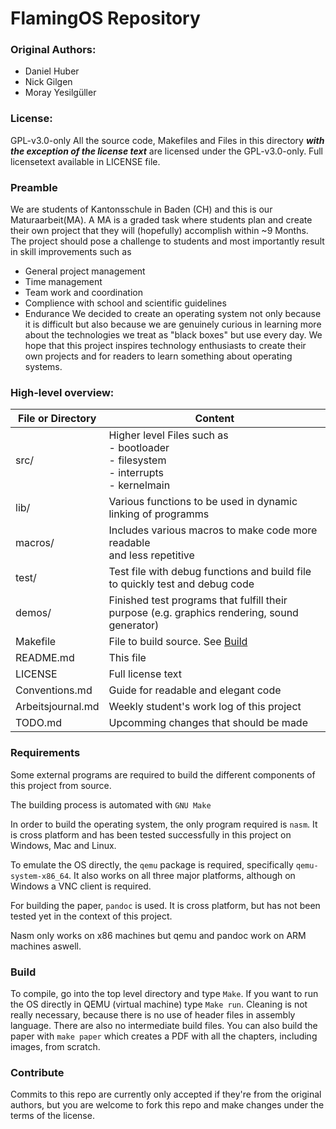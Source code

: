# FlamingOS Repository

### Original Authors:
- Daniel Huber
- Nick Gilgen
- Moray Yesilgüller

### License:
GPL-v3.0-only
All the source code, Makefiles and Files in this directory
***with the exception of the license text*** are licensed
under the GPL-v3.0-only.
Full licensetext available in LICENSE file.

### Preamble

We are students of Kantonsschule in Baden (CH) and this is our
Maturaarbeit(MA). A MA is a graded task where students plan and
create their own project that they will (hopefully) accomplish
within ~9 Months. The project should pose a challenge to students
and most importantly result in skill improvements such as
- General project management
- Time management
- Team work and coordination
- Complience with school and scientific guidelines
- Endurance
We decided to create an operating system not only because it is
difficult but also because we are genuinely curious in learning
more about the technologies we treat as "black boxes" but use
every day.
We hope that this project inspires technology enthusiasts to
create their own projects and for readers to learn something
about operating systems.

### High-level overview: 

| File or Directory | Content |
| --- | --- |
| src/ | Higher level Files such as <br /> - bootloader<br /> - filesystem <br /> - interrupts <br /> - kernelmain |
| lib/ | Various functions to be used in dynamic linking of programms |
| macros/ | Includes various macros to make code more readable <br /> and less repetitive |
| test/ | Test file with debug functions and build file to quickly test and debug code |
| demos/ | Finished test programs that fulfill their purpose (e.g. graphics rendering, sound generator) |
| Makefile | File to build source. See [Build](##Build) |
| README.md | This file |
| LICENSE | Full license text |
| Conventions.md | Guide for readable and elegant code |
| Arbeitsjournal.md | Weekly student's work log of this project |
| TODO.md | Upcomming changes that should be made |

### Requirements

Some external programs are required to build the different components
of this project from source. 

The building process is automated with `GNU Make` 

In order to build the operating system, the only
program required is `nasm`. It is cross platform and has been tested
successfully in this project on Windows, Mac and Linux.

To emulate the OS directly, the `qemu` package is required,
specifically `qemu-system-x86_64`. It also works on all three major
platforms, although on Windows a VNC client is required.

For building the paper, `pandoc` is used. It is cross platform, but
has not been tested yet in the context of this project.

Nasm only works on x86 machines but qemu and pandoc work
on ARM machines aswell.


### Build

To compile, go into the top level directory and type `Make`.
If you want to run the OS directly in QEMU (virtual machine)
type `Make run`.
Cleaning is not really necessary, because there is no use of
header files in assembly language. There are also no intermediate
build files.
You can also build the paper with `make paper` which creates a PDF
with all the chapters, including images, from scratch.

### Contribute
Commits to this repo are currently only accepted if they're from the
original authors, but you are welcome to fork this repo and make changes
under the terms of the license. 

 

